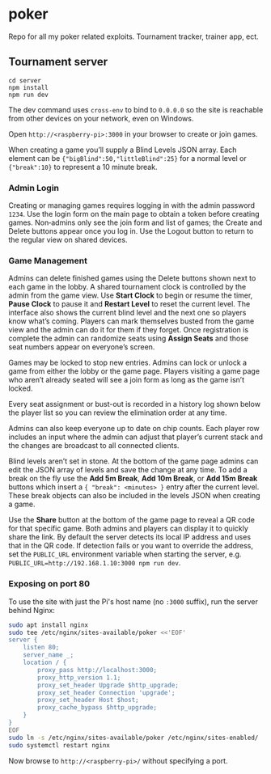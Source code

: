 # poker
Repo for all my poker related exploits. Tournament tracker, trainer app, ect.

## Tournament server

```
cd server
npm install
npm run dev
```

The dev command uses `cross-env` to bind to `0.0.0.0` so the site is reachable from other devices on your network, even on Windows.

Open `http://<raspberry-pi>:3000` in your browser to create or join games.

When creating a game you’ll supply a Blind Levels JSON array. Each element can
be `{"bigBlind":50,"littleBlind":25}` for a normal level or `{"break":10}` to
represent a 10 minute break.

### Admin Login

Creating or managing games requires logging in with the admin password `1234`.
Use the login form on the main page to obtain a token before creating games.
Non‑admins only see the join form and list of games; the Create and Delete
buttons appear once you log in. Use the Logout button to return to the regular
view on shared devices.

### Game Management

Admins can delete finished games using the Delete buttons shown next to each game
in the lobby. A shared tournament clock is controlled by the admin from the game
view. Use **Start Clock** to begin or resume the timer, **Pause Clock** to pause
it and **Restart Level** to reset the current level. The interface also shows the
current blind level and the next one so players know what’s coming. Players can
mark themselves busted from the game view and the admin can do it for them if
they forget. Once registration is complete the admin can randomize seats using
**Assign Seats** and those seat numbers appear on everyone’s screen.

Games may be locked to stop new entries. Admins can lock or unlock a game from
either the lobby or the game page. Players visiting a game page who aren’t
already seated will see a join form as long as the game isn’t locked.

Every seat assignment or bust-out is recorded in a history log shown below the
player list so you can review the elimination order at any time.

Admins can also keep everyone up to date on chip counts. Each player row
includes an input where the admin can adjust that player’s current stack and the
changes are broadcast to all connected clients.

Blind levels aren’t set in stone. At the bottom of the game page admins can edit
the JSON array of levels and save the change at any time. To add a break on the
fly use the **Add 5m Break**, **Add 10m Break**, or **Add 15m Break** buttons
which insert a `{ "break": <minutes> }` entry after the current level.
These break objects can also be included in the levels JSON when creating a
game.

Use the **Share** button at the bottom of the game page to reveal a QR code for
that specific game. Both admins and players can display it to quickly share the
link. By default the server detects its local IP address and uses that in the
QR code. If detection fails or you
want to override the address, set the `PUBLIC_URL` environment variable when
starting the server, e.g. `PUBLIC_URL=http://192.168.1.10:3000 npm run dev`.

### Exposing on port 80

To use the site with just the Pi's host name (no `:3000` suffix), run the
server behind Nginx:

```bash
sudo apt install nginx
sudo tee /etc/nginx/sites-available/poker <<'EOF'
server {
    listen 80;
    server_name _;
    location / {
        proxy_pass http://localhost:3000;
        proxy_http_version 1.1;
        proxy_set_header Upgrade $http_upgrade;
        proxy_set_header Connection 'upgrade';
        proxy_set_header Host $host;
        proxy_cache_bypass $http_upgrade;
    }
}
EOF
sudo ln -s /etc/nginx/sites-available/poker /etc/nginx/sites-enabled/
sudo systemctl restart nginx
```

Now browse to `http://<raspberry-pi>/` without specifying a port.
